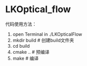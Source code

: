 # LKOptical_flow
代码使用方法：
1. open Terminal in ./LKOpticalFlow
2. mkdir build		# 创建build文件夹
3. cd build
4. cmake ..		# 预编译
5. make			# 编译
